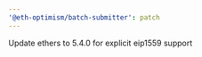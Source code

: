 ```yaml
---
'@eth-optimism/batch-submitter': patch
---
```


Update ethers to 5.4.0 for explicit eip1559 support
